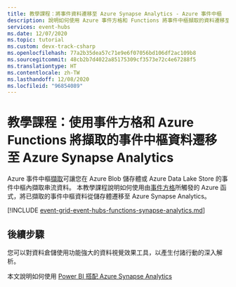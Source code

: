 ```yaml
---
title: 教學課程：將事件資料遷移至 Azure Synapse Analytics - Azure 事件中樞
description: 說明如何使用 Azure 事件方格和 Functions 將事件中樞擷取的資料遷移至 Azure Synapse Analytics。
services: event-hubs
ms.date: 12/07/2020
ms.topic: tutorial
ms.custom: devx-track-csharp
ms.openlocfilehash: 77a2b35dea57c71e9e6f07056bd106df2ac109b8
ms.sourcegitcommit: 48cb2b7d4022a85175309cf3573e72c4e67288f5
ms.translationtype: HT
ms.contentlocale: zh-TW
ms.lasthandoff: 12/08/2020
ms.locfileid: "96854089"
---
```

# <a name="tutorial-migrate-captured-event-hubs-data-to-azure-synapse-analytics-using-event-grid-and-azure-functions"></a>教學課程：使用事件方格和 Azure Functions 將擷取的事件中樞資料遷移至 Azure Synapse Analytics
Azure 事件中樞[擷取](./event-hubs-capture-overview.md)可讓您在 Azure Blob 儲存體或 Azure Data Lake Store 的事件中樞內擷取串流資料。 本教學課程說明如何使用由[事件方格](../event-grid/overview.md)所觸發的 Azure 函式，將已擷取的事件中樞資料從儲存體遷移至 Azure Synapse Analytics。

[!INCLUDE [event-grid-event-hubs-functions-synapse-analytics.md](../../includes/event-grid-event-hubs-functions-synapse-analytics.md)]

## <a name="next-steps"></a>後續步驟 
您可以對資料倉儲使用功能強大的資料視覺效果工具，以產生付諸行動的深入解析。

本文說明如何使用 [Power BI 搭配 Azure Synapse Analytics](/power-bi/connect-data/service-azure-sql-data-warehouse-with-direct-connect)